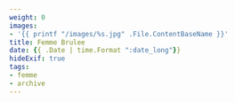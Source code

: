 ```yaml
---
weight: 0
images:
- '{{ printf "/images/%s.jpg" .File.ContentBaseName }}'
title: Femme Brulee
date: {{ .Date | time.Format ":date_long"}}
hideExif: true
tags:
- femme
- archive
---
```

